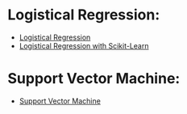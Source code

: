 # Logistical Regression:
- [Logistical Regression](https://www.youtube.com/watch?v=yIYKR4sgzI8)
- [Logistical Regression with Scikit-Learn](https://www.youtube.com/watch?v=aL21Y-u0SRs)

# Support Vector Machine:
- [Support Vector Machine](https://www.youtube.com/watch?v=_YPScrckx28)